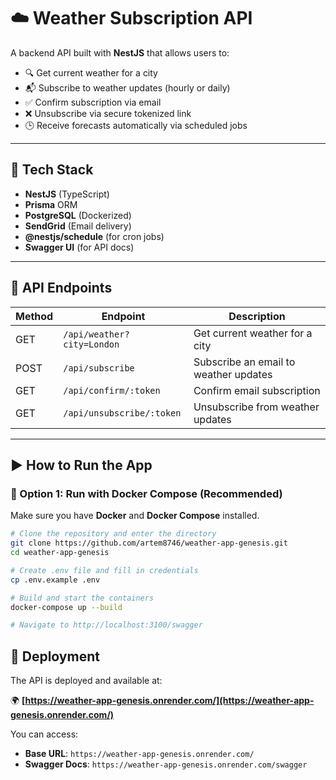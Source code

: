 # ☁️ Weather Subscription API

A backend API built with **NestJS** that allows users to:

- 🔍 Get current weather for a city
- 📬 Subscribe to weather updates (hourly or daily)
- ✅ Confirm subscription via email
- ❌ Unsubscribe via secure tokenized link
- 🕒 Receive forecasts automatically via scheduled jobs

---

## 🚀 Tech Stack

- **NestJS** (TypeScript)
- **Prisma** ORM
- **PostgreSQL** (Dockerized)
- **SendGrid** (Email delivery)
- **@nestjs/schedule** (for cron jobs)
- **Swagger UI** (for API docs)

---

## 📂 API Endpoints

| Method | Endpoint                   | Description                           |
| ------ | -------------------------- | ------------------------------------- |
| GET    | `/api/weather?city=London` | Get current weather for a city        |
| POST   | `/api/subscribe`           | Subscribe an email to weather updates |
| GET    | `/api/confirm/:token`      | Confirm email subscription            |
| GET    | `/api/unsubscribe/:token`  | Unsubscribe from weather updates      |

---

## ▶️ How to Run the App

### 🐳 Option 1: Run with Docker Compose (Recommended)

Make sure you have **Docker** and **Docker Compose** installed.

```bash
# Clone the repository and enter the directory
git clone https://github.com/artem8746/weather-app-genesis.git
cd weather-app-genesis

# Create .env file and fill in credentials
cp .env.example .env

# Build and start the containers
docker-compose up --build

# Navigate to http://localhost:3100/swagger
```

## 🚀 Deployment

The API is deployed and available at:

🌍 **[https://weather-app-genesis.onrender.com/](https://weather-app-genesis.onrender.com/)**

You can access:

- **Base URL**: `https://weather-app-genesis.onrender.com/`
- **Swagger Docs**: `https://weather-app-genesis.onrender.com/swagger`

